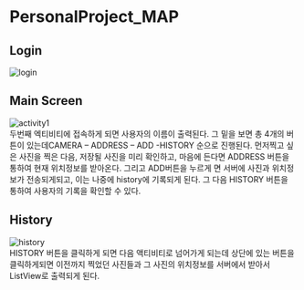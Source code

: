 # PersonalProject_MAP
## Login
![login](https://github.com/palabear/trip/assets/38035440/c3dadedb-5cec-41c3-a5b1-291205e5e069)

## Main Screen
![activity1](https://github.com/palabear/trip/assets/38035440/2200a728-d061-4522-804b-8272004a0976)   
두번째 엑티비티에 접속하게 되면 사용자의 이름이 출력된다. 그 밑을 보면 총 4개의 버튼이 있는데CAMERA – ADDRESS – ADD -HISTORY 순으로 진행된다.    먼저찍고 싶은 사진을 찍은 다음, 저장될 사진을 미리 확인하고, 마음에 든다면 ADDRESS 버튼을 통하여 현재 위치정보를 받아온다.    그리고 ADD버튼을 누르게 면 서버에 사진과 위치정보가 전송되게되고, 이는 나중에 history에 기록되게 된다.    그 다음 HISTORY 버튼을 통하여 사용자의 기록을 확인할 수 있다.


## History
![history](https://github.com/palabear/trip/assets/38035440/bb9d66a5-2314-40de-97a0-f9dd1f05ccee)   
HISTORY 버튼을 클릭하게 되면 다음 액티비티로 넘어가게 되는데 상단에 있는 버튼을 클릭하게되면 이전까지 찍었던 사진들과 그 사진의 위치정보를 서버에서 받아서 ListView로 출력되게 된다.
